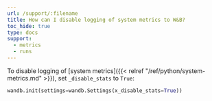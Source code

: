```yaml
---
url: /support/:filename
title: How can I disable logging of system metrics to W&B?
toc_hide: true
type: docs
support:
  - metrics
  - runs
---
```


To disable logging of [system metrics]({{< relref "/ref/python/system-metrics.md" >}}), set `_disable_stats` to `True`:

```python
wandb.init(settings=wandb.Settings(x_disable_stats=True))
```